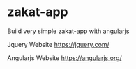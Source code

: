 # zakat-app
Build very simple zakat-app with angularjs 

Jquery Website
https://jquery.com/

Angularjs Website
https://angularjs.org/

